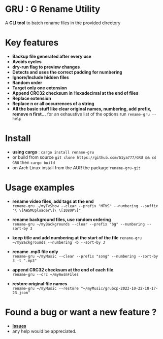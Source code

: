 # GRU : G Rename Utility

A **CLI tool** to batch rename files in the provided directory

# Key features

- **Backup file generated after every use**
- **Avoids cycles**
- **dry-run flag to preview changes**
- **Detects and uses the correct padding for numbering**
- **Ignore/Include hidden files**
- **Random order**
- **Target only one extension**
- **Append CRC32 checksum in Hexadecimal at the end of files**
- **Replace extension**
- **Replace n or all occurrences of a string**
- **All the basic stuff like clear original names, numbering, add prefix, remove n first...** for an exhaustive list of the options run `rename-gru --help`

# Install

- **using cargo** : `cargo install rename-gru`
- or build from source `git clone https://github.com/G1ya777/GRU && cd GRU` then `cargo build`
- on Arch Linux install from the AUR the package `rename-gru-git`

# Usage examples

- **rename video files, add tags at the end**<br />
  `rename-gru ~/myTvShow --clear --prefix "MTVS" --numbering --suffix "\ \[AWSMUploader\]\ \[1080P\]"`

- **rename background files, use random ordering**<br />
  `rename-gru ~/myBackgrounds --clear --prefix "bg" --numbering --sort-by 3`

- **keep title and add numbering at the start of the file**
  `rename-gru ~/myBackgrounds --numbering -b --sort-by 3`

- **rename .mp3 file only**<br />
  `rename-gru ~/myMusic --clear --prefix "song" --numbering --sort-by 3 -t ".mp3"`

- **append CRC32 checksum at the end of each file**<br />
  `rename-gru --crc ~/myAwsmFiles`

- **restore original file names**<br />
  `rename-gru ~/myMusic --restore "~/myMusic/grubcp-2023-10-22-18-17-23.json"`

# Found a bug or want a new feature ?

- **[Issues](https://github.com/G1ya777/GRU/issues/new)**
- any help would be appreciated.
